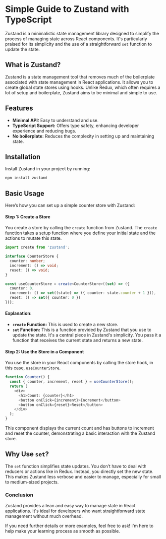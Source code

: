 # Simple Guide to Zustand with TypeScript

Zustand is a minimalistic state management library designed to simplify the process of managing state across React components. It's particularly praised for its simplicity and the use of a straightforward `set` function to update the state.

## What is Zustand?

Zustand is a state management tool that removes much of the boilerplate associated with state management in React applications. It allows you to create global state stores using hooks. Unlike Redux, which often requires a lot of setup and boilerplate, Zustand aims to be minimal and simple to use.

## Features

- **Minimal API:** Easy to understand and use.
- **TypeScript Support:** Offers type safety, enhancing developer experience and reducing bugs.
- **No boilerplate:** Reduces the complexity in setting up and maintaining state.

## Installation

Install Zustand in your project by running:

```bash
npm install zustand
```

## Basic Usage

Here’s how you can set up a simple counter store with Zustand:

#### Step 1: Create a Store

You create a store by calling the `create` function from Zustand. The `create` function takes a setup function where you define your initial state and the actions to mutate this state.

```typescript
import create from 'zustand';

interface CounterStore {
  counter: number;
  increment: () => void;
  reset: () => void;
}

const useCounterStore = create<CounterStore>((set) => ({
  counter: 0,
  increment: () => set((state) => ({ counter: state.counter + 1 })),
  reset: () => set({ counter: 0 })
}));
```

#### Explanation:

- **`create` Function:** This is used to create a new store.
- **`set` Function:** This is a function provided by Zustand that you use to update the state. It's a central piece in Zustand's simplicity. You pass it a function that receives the current state and returns a new state.

#### Step 2: Use the Store in a Component

You use the store in your React components by calling the store hook, in this case, `useCounterStore`.

```typescript
function Counter() {
  const { counter, increment, reset } = useCounterStore();
  return (
    <div>
      <h1>Count: {counter}</h1>
      <button onClick={increment}>Increment</button>
      <button onClick={reset}>Reset</button>
    </div>
  );
}
```

This component displays the current count and has buttons to increment and reset the counter, demonstrating a basic interaction with the Zustand store.

## Why Use `set`?

The `set` function simplifies state updates. You don’t have to deal with reducers or actions like in Redux. Instead, you directly set the new state. This makes Zustand less verbose and easier to manage, especially for small to medium-sized projects.

### Conclusion

Zustand provides a lean and easy way to manage state in React applications. It's ideal for developers who want straightforward state management without much overhead.

If you need further details or more examples, feel free to ask! I'm here to help make your learning process as smooth as possible.